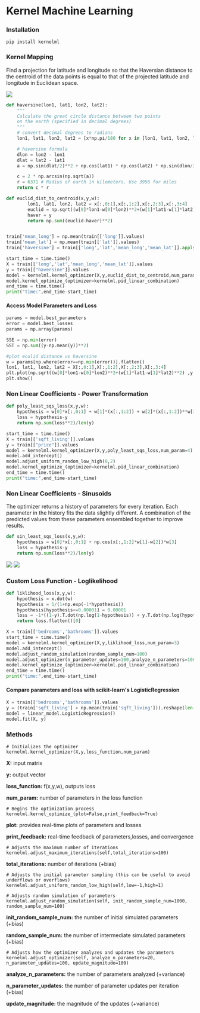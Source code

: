 # Kernel Machine Learning 

### Installation

```
pip install kernelml
```

### Kernel Mapping
Find a projection for latitude and longitude so that the Haversian distance to the centroid of the data points is equal to that of the projected latitude and longitude in Euclidean space.

![](https://user-images.githubusercontent.com/21232362/39224068-37ba94c0-4813-11e8-9414-6d489fe86b4d.png)


```python
def haversine(lon1, lat1, lon2, lat2):
    """
    Calculate the great circle distance between two points 
    on the earth (specified in decimal degrees)
    """
    # convert decimal degrees to radians 
    lon1, lat1, lon2, lat2 = [x*np.pi/180 for x in [lon1, lat1, lon2, lat2]] 

    # haversine formula 
    dlon = lon2 - lon1 
    dlat = lat2 - lat1 
    a = np.sin(dlat/2)**2 + np.cos(lat1) * np.cos(lat2) * np.sin(dlon/2)**2

    c = 2 * np.arcsin(np.sqrt(a)) 
    r = 6371 # Radius of earth in kilometers. Use 3956 for miles
    return c * r

def euclid_dist_to_centroid(x,y,w):
        lon1, lat1, lon2, lat2 = x[:,0:1],x[:,1:2],x[:,2:3],x[:,3:4]
        euclid = np.sqrt((w[0]*lon1-w[0]*lon2)**2+(w[1]*lat1-w[1]*lat2)**2) 
        haver = y
        return np.sum((euclid-haver)**2)


train['mean_long'] = np.mean(train[['long']].values)
train['mean_lat'] = np.mean(train[['lat']].values)
train['haversine'] = train[['long','lat','mean_long','mean_lat']].apply(lambda x: haversine(x[0],x[1],x[2],x[3]),axis=1)

start_time = time.time()
X = train[['long','lat','mean_long','mean_lat']].values
y = train[["haversine"]].values
model = kernelml.kernel_optimizer(X,y,euclid_dist_to_centroid,num_param=2)
model.kernel_optimize_(optimizer=kernelml.pid_linear_combination)    
end_time = time.time()
print("time:",end_time-start_time)
```
#### Access Model Parameters and Loss

```python
params = model.best_parameters
error = model.best_losses
params = np.array(params)

SSE = np.min(error)
SST = np.sum((y-np.mean(y))**2)

#plot eculid distance vs haversine
w = params[np.where(error==np.min(error))].flatten()
lon1, lat1, lon2, lat2 = X[:,0:1],X[:,1:2],X[:,2:3],X[:,3:4]
plt.plot(np.sqrt((w[0]*lon1-w[0]*lon2)**2+(w[1]*lat1-w[1]*lat2)**2) ,y,'.')
plt.show()

```

### Non Linear Coefficients - Power Transformation

```python
def poly_least_sqs_loss(x,y,w):
    hypothesis = w[0]*x[:,0:1] + w[1]*(x[:,1:2]) + w[2]*(x[:,1:2])**w[3]
    loss = hypothesis-y 
    return np.sum(loss**2)/len(y)

start_time = time.time()
X = train[['sqft_living']].values
y = train[["price"]].values
model = kernelml.kernel_optimizer(X,y,poly_least_sqs_loss,num_param=4)
model.add_intercept()
model.adjust_uniform_random_low_high(0,2)
model.kernel_optimize_(optimizer=kernelml.pid_linear_combination)    
end_time = time.time()
print("time:",end_time-start_time)
```

### Non Linear Coefficients - Sinusoids

The optimizer returns a history of parameters for every iteration. Each parameter in the history fits the data slightly different. A combination of the predicted values from these parameters ensembled together to improve results.

```python
def sin_least_sqs_loss(x,y,w):
    hypothesis = w[0]*x[:,0:1] + np.cos(x[:,1:2]*w[1]-w[2])*w[3]
    loss = hypothesis-y
    return np.sum(loss**2)/len(y)
```

![](https://user-images.githubusercontent.com/21232362/39224841-34a459fc-4817-11e8-9786-be1c8e2ef595.png)
![](https://user-images.githubusercontent.com/21232362/39224840-323fef32-4817-11e8-9af2-c417b5c78a19.png)



### Custom Loss Function - Loglikelihood

```python
def liklihood_loss(x,y,w):
    hypothesis = x.dot(w)
    hypothesis = 1/(1+np.exp(-1*hypothesis))
    hypothesis[hypothesis<=0.00001] = 0.00001
    loss = -1*((1-y).T.dot(np.log(1-hypothesis)) + y.T.dot(np.log(hypothesis)))/len(y)
    return loss.flatten()[0]

X = train[['bedrooms','bathrooms']].values
start_time = time.time()
model = kernelml.kernel_optimizer(X,y,liklihood_loss,num_param=3)
model.add_intercept()
model.adjust_random_simulation(random_sample_num=100)
model.adjust_optimizer(n_parameter_updates=100,analyze_n_parameters=100)
model.kernel_optimize_(optimizer=kernelml.pid_linear_combination)
end_time = time.time()
print("time:",end_time-start_time)
```

#### Compare parameters and loss with scikit-learn's LogisticRegression

```python
X = train[['bedrooms','bathrooms']].values
y = (train['sqft_living'] > np.mean(train['sqft_living'])).reshape(len(train),1)
model = linear_model.LogisticRegression()
model.fit(X, y)
```

### Methods

```
# Initializes the optimizer
kernelml.kernel_optimizer(X,y,loss_function,num_param)
```
**X:** input matrix

**y:** output vector

**loss_function:** f(x,y,w), outputs loss

**num_param:** number of parameters in the loss function

```
# Begins the optimization process
kernelml.kernel_optimize_(plot=False,print_feedback=True)
```
**plot:** provides real-time plots of parameters and losses

**print_feedback:** real-time feedback of parameters,losses, and convergence


```
# Adjusts the maximum number of iterations
kernelml.adjust_maximum_iterations(self,total_iterations=100) 
```
**total_iterations:** number of iterations (+bias)

```
# Adjusts the initial parameter sampling (this can be useful to avoid underflows or overflows)
kernelml.adjust_uniform_random_low_high(self,low=-1,high=1)
```

```
# Adjusts random simulation of parameters
kernelml.adjust_random_simulation(self, init_random_sample_num=1000, random_sample_num=100)
```
**init_random_sample_num:** the number of initial simulated parameters (+bias)

**random_sample_num:** the number of intermediate simulated parameters (+bias)
   

```
# Adjusts how the optimizer analyzes and updates the parameters
kernelml.adjust_optimizer(self, analyze_n_parameters=20, n_parameter_updates=100, update_magnitude=100)
```
**analyze_n_parameters:** the number of parameters analyzed (+variance)

**n_parameter_updates:** the number of parameter updates per iteration (+bias)

**update_magnitude:** the magnitude of the updates (+variance)
